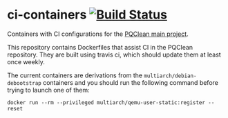 # ci-containers [![Build Status](https://dev.azure.com/ret0171/PQClean%20ci-containers/_apis/build/status/CI%20containers?branchName=master)](https://dev.azure.com/ret0171/PQClean%20ci-containers/_build/latest?definitionId=3&branchName=master)

Containers with CI configurations for the [PQClean main project](https://github.com/PQClean/PQClean).

This repository contains Dockerfiles that assist CI in the PQClean repository.
They are built using travis ci, which should update them at least once weekly.

The current containers are derivations from the `multiarch/debian-debootstrap` containers and you should run the following command before trying to launch one of them:

    docker run --rm --privileged multiarch/qemu-user-static:register --reset
